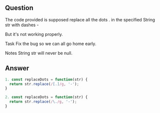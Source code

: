 ## Question
The code provided is supposed replace all the dots . in the specified String str with dashes -

But it's not working properly.

Task
Fix the bug so we can all go home early.

Notes
String str will never be null.

## Answer

``` javascript
1. const replaceDots = function(str) {
  return str.replace(/[.]/g, '-');
}
```
``` javascript
2. const replaceDots = function(str) {
  return str.replace(/\./g, '-');
}
```